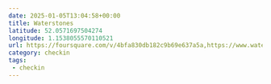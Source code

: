 ```yaml
---
date: 2025-01-05T13:04:58+00:00
title: Waterstones
latitude: 52.0571697504274
longitude: 1.1538055570110521
url: https://foursquare.com/v/4bfa830db182c9b69e637a5a,https://www.waterstones.com,https://twitter.com/waterstones
category: checkin
tags:
 - checkin
---
```

